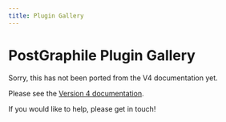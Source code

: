 ```yaml
---
title: Plugin Gallery
---
```


# PostGraphile Plugin Gallery

Sorry, this has not been ported from the V4 documentation yet.

Please see the [Version 4 documentation](../current/plugin-gallery/).

If you would
like to help, please get in touch!

<!-- TODO: gallery -->
